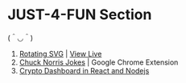 # JUST-4-FUN Section

(＾◡＾)

1. [Rotating SVG](https://github.com/buzzcosm/just4fun-rotating-svg) | [View Live](https://buzzcosm.github.io/just4fun-rotating-svg/)
2. [Chuck Norris Jokes](https://github.com/buzzcosm/just4fun-chrome-extension-chuck-norris-jokes) | Google Chrome Extension
3. [Crypto Dashboard in React and Nodejs](https://github.com/buzzcosm/just4fun-crypto-dashboard-react)
